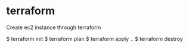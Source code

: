 # terraform
Create ec2 instance through terraform

$ terraform init 
$ terraform plan
$ terraform apply
..
$ terraform destroy
